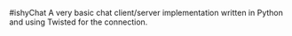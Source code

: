 #ishyChat
A very basic chat client/server implementation written in Python and using Twisted for the connection.

